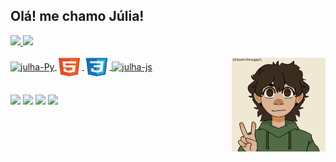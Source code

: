## Olá! me chamo Júlia!
 <div>
  <a href="https://github.com/juliacoit">
  <img height="180em" src="https://github-readme-stats.vercel.app/api?username=juliacoit&show_icons=true&theme=dracula&include_all_commits=true&count_private=true"/>
  <img height="180em" src="https://github-readme-stats.vercel.app/api/top-langs/?username=juliacoit&layout=compact&langs_count=7&theme=dracula"/>
</div>
<div style="display: inline_block"><br>
  <img align="center" alt="julha-Py" height="30" width="40" src="https://cdn.jsdelivr.net/gh/devicons/devicon@latest/icons/python/python-original.svg">
  <img align="center" alt="julha-HTML" height="30" width="40" src="https://raw.githubusercontent.com/devicons/devicon/master/icons/html5/html5-original.svg">
  <img align="center" alt="julha-CSS" height="30" width="40" src="https://raw.githubusercontent.com/devicons/devicon/master/icons/css3/css3-original.svg">
  <img align="center" alt="julha-js" height="30" width="40" src="https://cdn.jsdelivr.net/gh/devicons/devicon@latest/icons/javascript/javascript-original.svg">
  <img align="right" alt="julha-gif" height="150" width="150" src="ezgif.com-animated-gif-maker.gif">
</div>
  
  ##
 
<div> 
  <a href="https://www.youtube.com/@alsojulha" target="_blank"><img src="https://img.shields.io/badge/YouTube-FF0000?style=for-the-badge&logo=youtube&logoColor=white" target="_blank"></a>
  <a href="https://instagram.com/julha_sc" target="_blank"><img src="https://img.shields.io/badge/-Instagram-%23E4405F?style=for-the-badge&logo=instagram&logoColor=white" target="_blank"></a>
  <a href = "mailto:juliascoite@gmail.com"><img src="https://img.shields.io/badge/-Gmail-%23333?style=for-the-badge&logo=gmail&logoColor=white" target="_blank"></a>
  <a href="https://www.linkedin.com/in/julhasc/" target="_blank"><img src="https://img.shields.io/badge/-LinkedIn-%230077B5?style=for-the-badge&logo=linkedin&logoColor=white" target="_blank"></a> 
 
</div>
